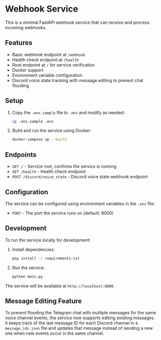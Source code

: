 # Webhook Service

This is a minimal FastAPI webhook service that can receive and process incoming webhooks.

## Features

- Basic webhook endpoint at `/webhook`
- Health check endpoint at `/health`
- Root endpoint at `/` for service verification
- Docker support
- Environment variable configuration
- Discord voice state tracking with message editing to prevent chat flooding

## Setup

1. Copy the `.env.sample` file to `.env` and modify as needed:
   ```bash
   cp .env.sample .env
   ```

2. Build and run the service using Docker:
   ```bash
   docker-compose up --build
   ```

## Endpoints

- `GET /` - Service root, confirms the service is running
- `GET /health` - Health check endpoint
- `POST /discord/voice_state` - Discord voice state webhook endpoint

## Configuration

The service can be configured using environment variables in the `.env` file:

- `PORT` - The port the service runs on (default: 8000)

## Development

To run the service locally for development:

1. Install dependencies:
   ```bash
   pip install -r requirements.txt
   ```

2. Run the service:
   ```bash
   python main.py
   ```

The service will be available at `http://localhost:8000`.

## Message Editing Feature

To prevent flooding the Telegram chat with multiple messages for the same voice channel events, the service now supports editing existing messages. It keeps track of the last message ID for each Discord channel in a `message_ids.json` file and updates that message instead of sending a new one when new events occur in the same channel.
